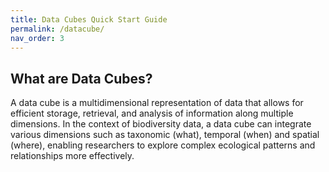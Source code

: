 ```yaml
---
title: Data Cubes Quick Start Guide
permalink: /datacube/
nav_order: 3
---
```


## What are Data Cubes? 
A data cube is a multidimensional representation of data that allows for efficient storage, retrieval, and analysis of information along multiple dimensions. In the context of biodiversity data, a data cube can integrate various dimensions such as taxonomic (what), temporal (when) and spatial (where), enabling researchers to explore complex ecological patterns and relationships more effectively.



